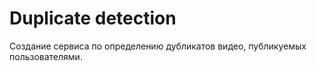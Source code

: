 # Duplicate detection
Создание сервиса по определению дубликатов видео, публикуемых пользователями.
